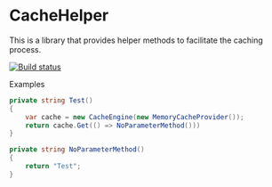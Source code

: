CacheHelper
===========

This is a library that provides helper methods to facilitate the caching process.

[![Build status](https://ci.appveyor.com/api/projects/status/9uyqwc93pur1dpdl/branch/master)](https://ci.appveyor.com/project/fredrikeriksson/cachehelper/branch/master)

Examples

```cs
private string Test()
{
    var cache = new CacheEngine(new MemoryCacheProvider());
    return cache.Get(() => NoParameterMethod()))
}

private string NoParameterMethod()
{
    return "Test";
}
```